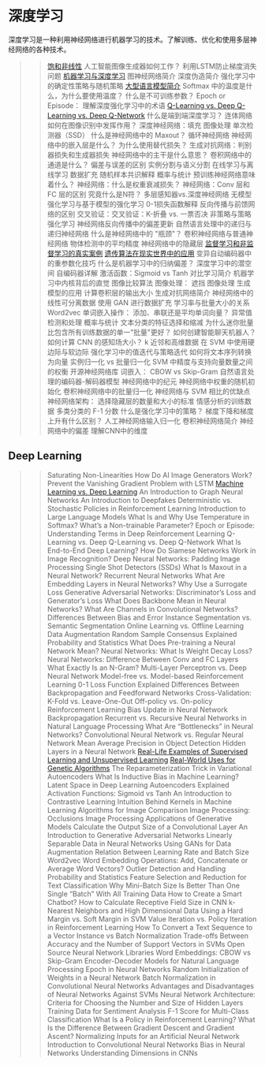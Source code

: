 # 深度学习

深度学习是一种利用神经网络进行机器学习的技术。了解训练、优化和使用多层神经网络的各种技术。

>> [饱和非线性](saturating-non-linearities-zh.md)
>> 人工智能图像生成器如何工作？
>> 利用LSTM防止梯度消失问题
>> [机器学习与深度学习](machine-learning-vs-deep-learning-zh.md)
>> 图神经网络简介
>> 深度伪造简介
>> 强化学习中的确定性策略与随机策略
>> [大型语言模型简介](large-language-models-zh.md)
>> Softmax 中的温度是什么，为什么要使用温度？
>> 什么是不可训练参数？
>> Epoch or Episode： 理解深度强化学习中的术语
>> [Q-Learning vs. Deep Q-Learning vs. Deep Q-Network](../ml/q-learning-vs-deep-q-learning-vs-deep-q-network-zh.md)
>> 什么是端到端深度学习？
>> 连体网络如何在图像识别中发挥作用？
>> 深度神经网络：填充
图像处理
>> 单次检测器（SSD）
>> 什么是神经网络中的 Maxout？
>> 循环神经网络
>> 神经网络中的嵌入层是什么？
>> 为什么使用替代损失？
>> 生成对抗网络：判别器损失和生成器损失
>> 神经网络中的主干是什么意思？
>> 卷积网络中的通道是什么？
>> 偏差与误差的区别
>> 实例分割与语义分割
>> 在线学习与离线学习
>> 数据扩充
>> 随机样本共识解释
概率与统计
>> 预训练神经网络意味着什么？
>> 神经网络：什么是权重衰减损失？
>> 神经网络：Conv 层和 FC 层的区别
>> 究竟什么是N符？
>> 多层感知器vs.深度神经网络
>> 无模型强化学习与基于模型的强化学习
>> 0-1损失函数解释
>> 反向传播与前馈网络的区别
>> 交叉验证：交叉验证：K-折叠 vs. 一票否决
>> 非策略与策略强化学习
>> 神经网络反向传播中的偏差更新
>> 自然语言处理中的递归与递归神经网络
>> 什么是神经网络中的 "瓶颈"？
>> 卷积神经网络与普通神经网络
>> 物体检测中的平均精度
>> 神经网络中的隐藏层
>> [监督学习和非监督学习的真实案例](examples-supervised-unsupervised-learning-zh.md)
>> [遗传算法在现实世界中的应用](genetic-algorithms-applications-zh.md)
>> 变异自动编码器中的重参数化技巧
>> 什么是机器学习中的归纳偏差？
>> 深度学习中的潜空间
>> 自编码器详解
>> 激活函数：Sigmoid vs Tanh
>> 对比学习简介
>> 机器学习中内核背后的直觉
>> 图像比较算法
>> 图像处理： 遮挡
图像处理
>> 生成模型的应用
>> 计算卷积层的输出大小
>> 生成对抗网络简介
>> 神经网络中的线性可分离数据
>> 使用 GAN 进行数据扩充
>> 学习率与批量大小的关系
>> Word2vec 单词嵌入操作： 添加、串联还是平均单词向量？
>> 异常值检测和处理
概率与统计
>> 文本分类的特征选择和缩减
>> 为什么迷你批量比包含所有训练数据的单一"批量"更好？
>> 如何创建智能聊天机器人？
>> 如何计算 CNN 的感知场大小？
>> k 近邻和高维数据
>> 在 SVM 中使用硬边际与软边际
>> 强化学习中的值迭代与策略迭代
>> 如何将文本序列转换为向量
>> 实例归一化 vs 批量归一化
>> SVM 中精度与支持向量数量之间的权衡
>> 开源神经网络库
>> 词嵌入： CBOW vs Skip-Gram
>> 自然语言处理的编码器-解码器模型
>> 神经网络中的纪元
>> 神经网络中权重的随机初始化
>> 卷积神经网络中的批量归一化
>> 神经网络与 SVM 相比的优缺点
>> 神经网络架构： 选择隐藏层的数量和大小的标准
>> 情感分析的训练数据
>> 多类分类的 F-1 分数
>> 什么是强化学习中的策略？
>> 梯度下降和梯度上升有什么区别？
>> 人工神经网络输入归一化
>> 卷积神经网络简介
>> 神经网络中的偏差
>> 理解CNN中的维度

## Deep Learning

>> Saturating Non-Linearities
>> How Do AI Image Generators Work?
>> Prevent the Vanishing Gradient Problem with LSTM
>> [Machine Learning vs. Deep Learning](https://www.baeldung.com/cs/machine-learning-vs-deep-learning)
>> An Introduction to Graph Neural Networks
>> An Introduction to Deepfakes
>> Deterministic vs. Stochastic Policies in Reinforcement Learning
>> Introduction to Large Language Models
>> What Is and Why Use Temperature in Softmax?
>> What’s a Non-trainable Parameter?
>> Epoch or Episode: Understanding Terms in Deep Reinforcement Learning
>> Q-Learning vs. Deep Q-Learning vs. Deep Q-Network
>> What Is End-to-End Deep Learning?
>> How Do Siamese Networks Work in Image Recognition?
>> Deep Neural Networks: Padding
Image Processing
>> Single Shot Detectors (SSDs)
>> What Is Maxout in a Neural Network?
>> Recurrent Neural Networks
>> What Are Embedding Layers in Neural Networks?
>> Why Use a Surrogate Loss
>> Generative Adversarial Networks: Discriminator’s Loss and Generator’s Loss
>> What Does Backbone Mean in Neural Networks?
>> What Are Channels in Convolutional Networks?
>> Differences Between Bias and Error
>> Instance Segmentation vs. Semantic Segmentation
>> Online Learning vs. Offline Learning
>> Data Augmentation
>> Random Sample Consensus Explained
Probability and Statistics
>> What Does Pre-training a Neural Network Mean?
>> Neural Networks: What Is Weight Decay Loss?
>> Neural Networks: Difference Between Conv and FC Layers
>> What Exactly Is an N-Gram?
>> Multi-Layer Perceptron vs. Deep Neural Network
>> Model-free vs. Model-based Reinforcement Learning
>> 0-1 Loss Function Explained
>> Differences Between Backpropagation and Feedforward Networks
>> Cross-Validation: K-Fold vs. Leave-One-Out
>> Off-policy vs. On-policy Reinforcement Learning
>> Bias Update in Neural Network Backpropagation
>> Recurrent vs. Recursive Neural Networks in Natural Language Processing
>> What Are “Bottlenecks” in Neural Networks?
>> Convolutional Neural Network vs. Regular Neural Network
>> Mean Average Precision in Object Detection
>> Hidden Layers in a Neural Network
>> [Real-Life Examples of Supervised Learning and Unsupervised Learning](https://www.baeldung.com/cs/examples-supervised-unsupervised-learning)
>> [Real-World Uses for Genetic Algorithms](https://www.baeldung.com/cs/genetic-algorithms-applications)
>> The Reparameterization Trick in Variational Autoencoders
>> What Is Inductive Bias in Machine Learning?
>> Latent Space in Deep Learning
>> Autoencoders Explained
>> Activation Functions: Sigmoid vs Tanh
>> An Introduction to Contrastive Learning
>> Intuition Behind Kernels in Machine Learning
>> Algorithms for Image Comparison
>> Image Processing: Occlusions
Image Processing
>> Applications of Generative Models
>> Calculate the Output Size of a Convolutional Layer
>> An Introduction to Generative Adversarial Networks
>> Linearly Separable Data in Neural Networks
>> Using GANs for Data Augmentation
>> Relation Between Learning Rate and Batch Size
>> Word2vec Word Embedding Operations: Add, Concatenate or Average Word Vectors?
>> Outlier Detection and Handling
Probability and Statistics
>> Feature Selection and Reduction for Text Classification
>> Why Mini-Batch Size Is Better Than One Single “Batch” With All Training Data
>> How to Create a Smart Chatbot?
>> How to Calculate Receptive Field Size in CNN
>> k-Nearest Neighbors and High Dimensional Data
>> Using a Hard Margin vs. Soft Margin in SVM
>> Value Iteration vs. Policy Iteration in Reinforcement Learning
>> How To Convert a Text Sequence to a Vector
>> Instance vs Batch Normalization
>> Trade-offs Between Accuracy and the Number of Support Vectors in SVMs
>> Open Source Neural Network Libraries
>> Word Embeddings: CBOW vs Skip-Gram
>> Encoder-Decoder Models for Natural Language Processing
>> Epoch in Neural Networks
>> Random Initialization of Weights in a Neural Network
>> Batch Normalization in Convolutional Neural Networks
>> Advantages and Disadvantages of Neural Networks Against SVMs
>> Neural Network Architecture: Criteria for Choosing the Number and Size of Hidden Layers
>> Training Data for Sentiment Analysis
>> F-1 Score for Multi-Class Classification
>> What Is a Policy in Reinforcement Learning?
>> What Is the Difference Between Gradient Descent and Gradient Ascent?
>> Normalizing Inputs for an Artificial Neural Network
>> Introduction to Convolutional Neural Networks
>> Bias in Neural Networks
>> Understanding Dimensions in CNNs